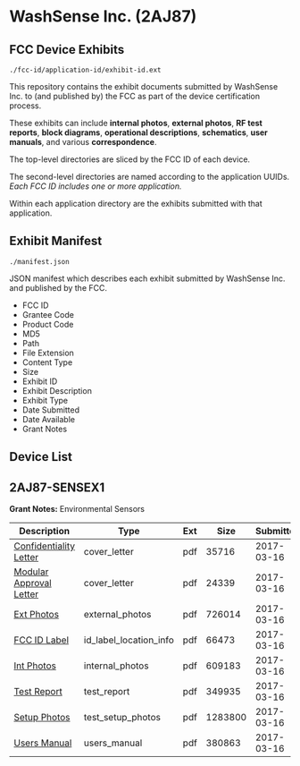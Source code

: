 # WashSense Inc. (2AJ87)
## FCC Device Exhibits

```
./fcc-id/application-id/exhibit-id.ext
```

This repository contains the exhibit documents submitted by WashSense Inc. to (and published by) the FCC as part of the device certification process.

These exhibits can include **internal photos**, **external photos**, **RF test reports**, **block diagrams**, **operational descriptions**, **schematics**, **user manuals**, and various **correspondence**.

The top-level directories are sliced by the FCC ID of each device.

The second-level directories are named according to the application UUIDs. *Each FCC ID includes one or more application.*

Within each application directory are the exhibits submitted with that application. 

## Exhibit Manifest

```
./manifest.json
```

JSON manifest which describes each exhibit submitted by WashSense Inc. and published by the FCC.

- FCC ID
- Grantee Code
- Product Code
- MD5
- Path
- File Extension
- Content Type
- Size
- Exhibit ID
- Exhibit Description
- Exhibit Type
- Date Submitted
- Date Available
- Grant Notes

## Device List
## 2AJ87-SENSEX1
**Grant Notes:** Environmental Sensors

| Description | Type | Ext | Size | Submitted | Available |
| ----------- | ---- | --- | ---- | --------- | --------- |
| [Confidentiality Letter](2AJ87-SENSEX1/6d399981a6771f15b31d83f7051668bf/3319938.pdf) | cover_letter | pdf | 35716 | 2017-03-16 | 2017-03-16 |
| [Modular Approval Letter](2AJ87-SENSEX1/6d399981a6771f15b31d83f7051668bf/3319941.pdf) | cover_letter | pdf | 24339 | 2017-03-16 | 2017-03-16 |
| [Ext Photos](2AJ87-SENSEX1/6d399981a6771f15b31d83f7051668bf/3319952.pdf) | external_photos | pdf | 726014 | 2017-03-16 | 2017-04-30 |
| [FCC ID Label](2AJ87-SENSEX1/6d399981a6771f15b31d83f7051668bf/3319993.pdf) | id_label_location_info | pdf | 66473 | 2017-03-16 | 2017-03-16 |
| [Int Photos](2AJ87-SENSEX1/6d399981a6771f15b31d83f7051668bf/3319999.pdf) | internal_photos | pdf | 609183 | 2017-03-16 | 2017-04-30 |
| [Test Report](2AJ87-SENSEX1/6d399981a6771f15b31d83f7051668bf/3320017.pdf) | test_report | pdf | 349935 | 2017-03-16 | 2017-03-16 |
| [Setup Photos](2AJ87-SENSEX1/6d399981a6771f15b31d83f7051668bf/3320024.pdf) | test_setup_photos | pdf | 1283800 | 2017-03-16 | 2017-04-30 |
| [Users Manual](2AJ87-SENSEX1/6d399981a6771f15b31d83f7051668bf/3320033.pdf) | users_manual | pdf | 380863 | 2017-03-16 | 2017-04-30 |

